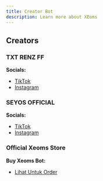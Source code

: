```yaml
---
title: Creator Bot
description: Learn more about XEoms
---
```


## Creators

### TXT RENZ FF
**Socials:**
- [TikTok](https://www.tiktok.com/@4rnz_eliteee)  
- [Instagram](https://www.instagram.com/yourprofile)

### SEYOS OFFICIAL
**Socials:**
- [TikTok](https://www.tiktok.com/@seyos_official)  
- [Instagram](https://www.instagram.com/seyos_official)


### Official Xeoms Store
**Buy Xeoms Bot:**
- [Lihat Untuk Order](https://sysclicks.com/Buy-Xeoms-Bot-Official)  

